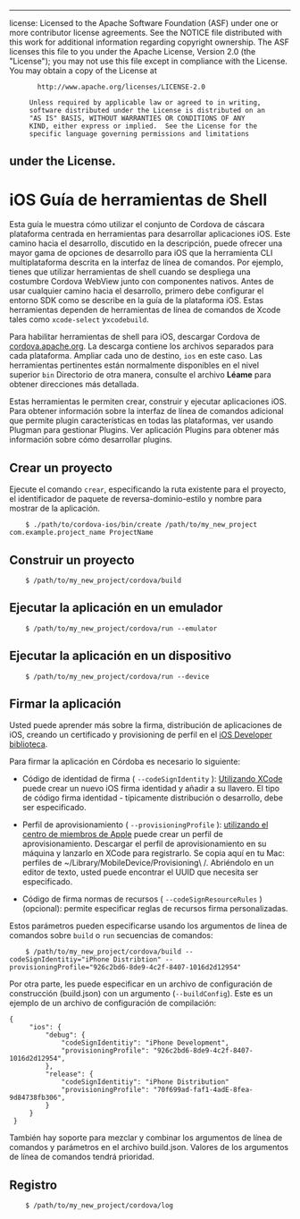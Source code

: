 * * *

license: Licensed to the Apache Software Foundation (ASF) under one or more contributor license agreements. See the NOTICE file distributed with this work for additional information regarding copyright ownership. The ASF licenses this file to you under the Apache License, Version 2.0 (the "License"); you may not use this file except in compliance with the License. You may obtain a copy of the License at

           http://www.apache.org/licenses/LICENSE-2.0
    
         Unless required by applicable law or agreed to in writing,
         software distributed under the License is distributed on an
         "AS IS" BASIS, WITHOUT WARRANTIES OR CONDITIONS OF ANY
         KIND, either express or implied.  See the License for the
         specific language governing permissions and limitations
    

## under the License.

# iOS Guía de herramientas de Shell

Esta guía le muestra cómo utilizar el conjunto de Cordova de cáscara plataforma centrada en herramientas para desarrollar aplicaciones iOS. Este camino hacia el desarrollo, discutido en la descripción, puede ofrecer una mayor gama de opciones de desarrollo para iOS que la herramienta CLI multiplataforma descrita en la interfaz de línea de comandos. Por ejemplo, tienes que utilizar herramientas de shell cuando se despliega una costumbre Cordova WebView junto con componentes nativos. Antes de usar cualquier camino hacia el desarrollo, primero debe configurar el entorno SDK como se describe en la guía de la plataforma iOS. Estas herramientas dependen de herramientas de línea de comandos de Xcode tales como `xcode-select` y`xcodebuild`.

Para habilitar herramientas de shell para iOS, descargar Cordova de [cordova.apache.org][1]. La descarga contiene los archivos separados para cada plataforma. Ampliar cada uno de destino, `ios` en este caso. Las herramientas pertinentes están normalmente disponibles en el nivel superior `bin` Directorio de otra manera, consulte el archivo **Léame** para obtener direcciones más detallada.

 [1]: http://cordova.apache.org

Estas herramientas le permiten crear, construir y ejecutar aplicaciones iOS. Para obtener información sobre la interfaz de línea de comandos adicional que permite plugin características en todas las plataformas, ver usando Plugman para gestionar Plugins. Ver aplicación Plugins para obtener más información sobre cómo desarrollar plugins.

## Crear un proyecto

Ejecute el comando `crear`, especificando la ruta existente para el proyecto, el identificador de paquete de reversa-dominio-estilo y nombre para mostrar de la aplicación.

        $ ./path/to/cordova-ios/bin/create /path/to/my_new_project com.example.project_name ProjectName
    

## Construir un proyecto

        $ /path/to/my_new_project/cordova/build
    

## Ejecutar la aplicación en un emulador

        $ /path/to/my_new_project/cordova/run --emulator
    

## Ejecutar la aplicación en un dispositivo

        $ /path/to/my_new_project/cordova/run --device
    

## Firmar la aplicación

Usted puede aprender más sobre la firma, distribución de aplicaciones de iOS, creando un certificado y provisioning de perfil en el [iOS Developer biblioteca][2].

 [2]: https://developer.apple.com/library/ios/documentation/IDEs/Conceptual/AppDistributionGuide/ConfiguringYourApp/ConfiguringYourApp.html

Para firmar la aplicación en Córdoba es necesario lo siguiente:

*   Código de identidad de firma ( `--codeSignIdentity` ): [Utilizando XCode][3] puede crear un nuevo iOS firma identidad y añadir a su llavero. El tipo de código firma identidad - típicamente distribución o desarrollo, debe ser especificado.

*   Perfil de aprovisionamiento ( `--provisioningProfile` ): [utilizando el centro de miembros de Apple][4] puede crear un perfil de aprovisionamiento. Descargar el perfil de aprovisionamiento en su máquina y lanzarlo en XCode para registrarlo. Se copia aquí en tu Mac: perfiles de ~/Library/MobileDevice/Provisioning\ /. Abriéndolo en un editor de texto, usted puede encontrar el UUID que necesita ser especificado.

*   Código de firma normas de recursos ( `--codeSignResourceRules` ) (opcional): permite especificar reglas de recursos firma personalizadas.

 [3]: https://developer.apple.com/library/ios/documentation/IDEs/Conceptual/AppDistributionGuide/MaintainingCertificates/MaintainingCertificates.html#//apple_ref/doc/uid/TP40012582-CH31-SW6
 [4]: https://developer.apple.com/library/ios/documentation/IDEs/Conceptual/AppDistributionGuide/MaintainingProfiles/MaintainingProfiles.html#//apple_ref/doc/uid/TP40012582-CH30-SW61

Estos parámetros pueden especificarse usando los argumentos de línea de comandos sobre `build` o `run` secuencias de comandos:

        $ /path/to/my_new_project/cordova/build --codeSignIdentitiy="iPhone Distribtion" --provisioningProfile="926c2bd6-8de9-4c2f-8407-1016d2d12954" 
    

Por otra parte, les puede especificar en un archivo de configuración de construcción (build.json) con un argumento (`--buildConfig`). Este es un ejemplo de un archivo de configuración de compilación:

    {
         "ios": {
             "debug": {
                 "codeSignIdentitiy": "iPhone Development",
                 "provisioningProfile": "926c2bd6-8de9-4c2f-8407-1016d2d12954",
             },
             "release": {
                 "codeSignIdentitiy": "iPhone Distribution"
                 "provisioningProfile": "70f699ad-faf1-4adE-8fea-9d84738fb306",
             }
         }
     }
    

También hay soporte para mezclar y combinar los argumentos de línea de comandos y parámetros en el archivo build.json. Valores de los argumentos de línea de comandos tendrá prioridad.

## Registro

        $ /path/to/my_new_project/cordova/log